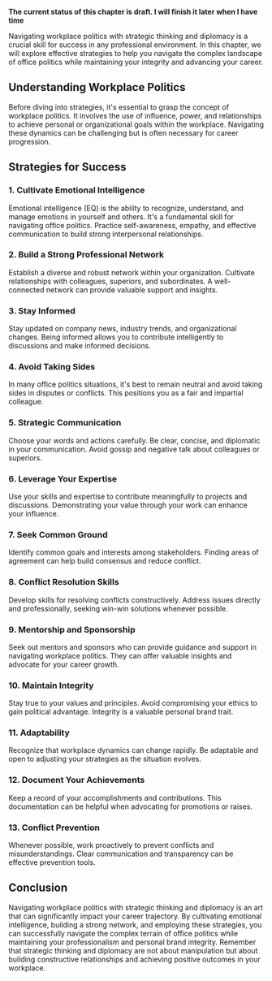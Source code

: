 **The current status of this chapter is draft. I will finish it later when I have time**

Navigating workplace politics with strategic thinking and diplomacy is a crucial skill for success in any professional environment. In this chapter, we will explore effective strategies to help you navigate the complex landscape of office politics while maintaining your integrity and advancing your career.

Understanding Workplace Politics
--------------------------------

Before diving into strategies, it's essential to grasp the concept of workplace politics. It involves the use of influence, power, and relationships to achieve personal or organizational goals within the workplace. Navigating these dynamics can be challenging but is often necessary for career progression.

Strategies for Success
----------------------

### 1. **Cultivate Emotional Intelligence**

Emotional intelligence (EQ) is the ability to recognize, understand, and manage emotions in yourself and others. It's a fundamental skill for navigating office politics. Practice self-awareness, empathy, and effective communication to build strong interpersonal relationships.

### 2. **Build a Strong Professional Network**

Establish a diverse and robust network within your organization. Cultivate relationships with colleagues, superiors, and subordinates. A well-connected network can provide valuable support and insights.

### 3. **Stay Informed**

Stay updated on company news, industry trends, and organizational changes. Being informed allows you to contribute intelligently to discussions and make informed decisions.

### 4. **Avoid Taking Sides**

In many office politics situations, it's best to remain neutral and avoid taking sides in disputes or conflicts. This positions you as a fair and impartial colleague.

### 5. **Strategic Communication**

Choose your words and actions carefully. Be clear, concise, and diplomatic in your communication. Avoid gossip and negative talk about colleagues or superiors.

### 6. **Leverage Your Expertise**

Use your skills and expertise to contribute meaningfully to projects and discussions. Demonstrating your value through your work can enhance your influence.

### 7. **Seek Common Ground**

Identify common goals and interests among stakeholders. Finding areas of agreement can help build consensus and reduce conflict.

### 8. **Conflict Resolution Skills**

Develop skills for resolving conflicts constructively. Address issues directly and professionally, seeking win-win solutions whenever possible.

### 9. **Mentorship and Sponsorship**

Seek out mentors and sponsors who can provide guidance and support in navigating workplace politics. They can offer valuable insights and advocate for your career growth.

### 10. **Maintain Integrity**

Stay true to your values and principles. Avoid compromising your ethics to gain political advantage. Integrity is a valuable personal brand trait.

### 11. **Adaptability**

Recognize that workplace dynamics can change rapidly. Be adaptable and open to adjusting your strategies as the situation evolves.

### 12. **Document Your Achievements**

Keep a record of your accomplishments and contributions. This documentation can be helpful when advocating for promotions or raises.

### 13. **Conflict Prevention**

Whenever possible, work proactively to prevent conflicts and misunderstandings. Clear communication and transparency can be effective prevention tools.

Conclusion
----------

Navigating workplace politics with strategic thinking and diplomacy is an art that can significantly impact your career trajectory. By cultivating emotional intelligence, building a strong network, and employing these strategies, you can successfully navigate the complex terrain of office politics while maintaining your professionalism and personal brand integrity. Remember that strategic thinking and diplomacy are not about manipulation but about building constructive relationships and achieving positive outcomes in your workplace.
